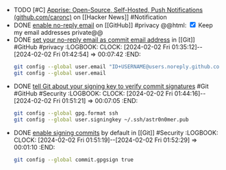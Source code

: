 - TODO [#C] [Apprise: Open-Source, Self-Hosted, Push Notifications (github.com/caronc)](https://news.ycombinator.com/item?id=39215732) on [[Hacker News]] #Notification
- DONE [enable no-reply email](https://github.com/settings/emails#backup_email_select_label) on [[GitHub]] #privacy
  @@html: <input type="checkbox" checked /> Keep my email addresses private@@
- DONE [set your no-reply email as commit email address](https://docs.github.com/account-and-profile/setting-up-and-managing-your-personal-account-on-github/managing-email-preferences/setting-your-commit-email-address#setting-your-commit-email-address-in-git) in [[Git]] #GitHub #privacy
  :LOGBOOK:
  CLOCK: [2024-02-02 Fri 01:35:12]--[2024-02-02 Fri 01:42:54] =>  00:07:42
  :END:
  ```bash
  git config --global user.email "ID+USERNAME@users.noreply.github.com"
  git config --global user.email
  ```
- DONE [tell Git about your signing key to verify commit signatures](https://docs.github.com/authentication/managing-commit-signature-verification/telling-git-about-your-signing-key#telling-git-about-your-ssh-key) #Git #GitHub #Security
  :LOGBOOK:
  CLOCK: [2024-02-02 Fri 01:44:16]--[2024-02-02 Fri 01:51:21] =>  00:07:05
  :END:
  ```bash
  git config --global gpg.format ssh
  git config --global user.signingkey ~/.ssh/astr0n0mer.pub
  ```
- DONE [enable signing commits](https://docs.github.com/authentication/managing-commit-signature-verification/signing-commits) by default in [[Git]] #Security
  :LOGBOOK:
  CLOCK: [2024-02-02 Fri 01:51:19]--[2024-02-02 Fri 01:52:29] =>  00:01:10
  :END:
  ```bash
  git config --global commit.gpgsign true
  ```
